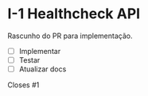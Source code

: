 # I-1 Healthcheck API

Rascunho do PR para implementação.

- [ ] Implementar
- [ ] Testar
- [ ] Atualizar docs

Closes #1